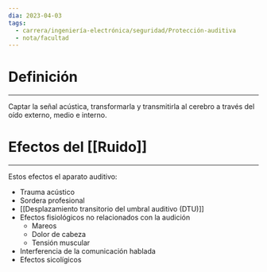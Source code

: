 ```yaml
---
dia: 2023-04-03
tags:
  - carrera/ingeniería-electrónica/seguridad/Protección-auditiva
  - nota/facultad
---
```

# Definición
---
Captar la señal acústica, transformarla y transmitirla al cerebro a través del oído externo, medio e interno.


# Efectos del [[Ruido]]
---
Estos efectos el aparato auditivo:
* Trauma acústico
* Sordera profesional
* [[Desplazamiento transitorio del umbral auditivo (DTU)]]
* Efectos fisiológicos no relacionados con la audición
	* Mareos
	* Dolor de cabeza
	* Tensión muscular
* Interferencia de la comunicación hablada
* Efectos sicolígicos